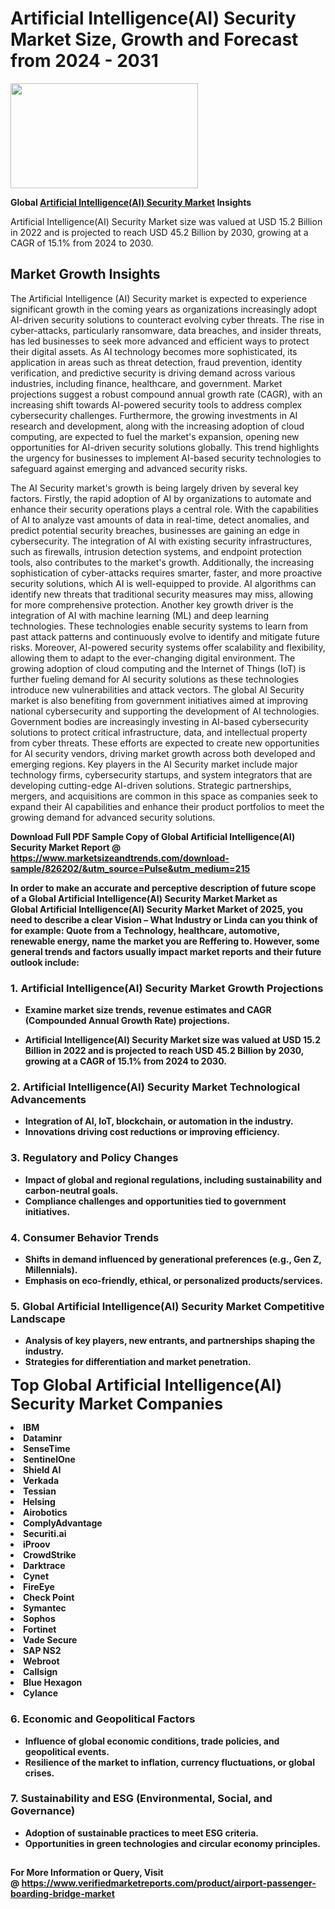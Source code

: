 <H1>Artificial Intelligence(AI) Security Market Size, Growth and Forecast from 2024 - 2031</H1><img class="aligncenter size-medium wp-image-584254" src="https://thirdeyenews.in/wp-content/uploads/2024/09/Global-Market-Research-300x168.jpeg" alt="" width="300" height="168" /><p><strong>Global&nbsp;<a href="https://www.marketsizeandtrends.com/download-sample/826202/&amp;utm_source=Pulse&amp;utm_medium=215">Artificial Intelligence(AI) Security Market</a> Insights</strong></p><p>Artificial Intelligence(AI) Security Market size was valued at USD 15.2 Billion in 2022 and is projected to reach USD 45.2 Billion by 2030, growing at a CAGR of 15.1% from 2024 to 2030.</p><p><h2>Market Growth Insights</h2> <p>The Artificial Intelligence (AI) Security market is expected to experience significant growth in the coming years as organizations increasingly adopt AI-driven security solutions to counteract evolving cyber threats. The rise in cyber-attacks, particularly ransomware, data breaches, and insider threats, has led businesses to seek more advanced and efficient ways to protect their digital assets. As AI technology becomes more sophisticated, its application in areas such as threat detection, fraud prevention, identity verification, and predictive security is driving demand across various industries, including finance, healthcare, and government. Market projections suggest a robust compound annual growth rate (CAGR), with an increasing shift towards AI-powered security tools to address complex cybersecurity challenges. Furthermore, the growing investments in AI research and development, along with the increasing adoption of cloud computing, are expected to fuel the market's expansion, opening new opportunities for AI-driven security solutions globally. This trend highlights the urgency for businesses to implement AI-based security technologies to safeguard against emerging and advanced security risks.</p> <p><strong></strong></p> <p>The AI Security market's growth is being largely driven by several key factors. Firstly, the rapid adoption of AI by organizations to automate and enhance their security operations plays a central role. With the capabilities of AI to analyze vast amounts of data in real-time, detect anomalies, and predict potential security breaches, businesses are gaining an edge in cybersecurity. The integration of AI with existing security infrastructures, such as firewalls, intrusion detection systems, and endpoint protection tools, also contributes to the market's growth. Additionally, the increasing sophistication of cyber-attacks requires smarter, faster, and more proactive security solutions, which AI is well-equipped to provide. AI algorithms can identify new threats that traditional security measures may miss, allowing for more comprehensive protection. Another key growth driver is the integration of AI with machine learning (ML) and deep learning technologies. These technologies enable security systems to learn from past attack patterns and continuously evolve to identify and mitigate future risks. Moreover, AI-powered security systems offer scalability and flexibility, allowing them to adapt to the ever-changing digital environment. The growing adoption of cloud computing and the Internet of Things (IoT) is further fueling demand for AI security solutions as these technologies introduce new vulnerabilities and attack vectors. The global AI Security market is also benefiting from government initiatives aimed at improving national cybersecurity and supporting the development of AI technologies. Government bodies are increasingly investing in AI-based cybersecurity solutions to protect critical infrastructure, data, and intellectual property from cyber threats. These efforts are expected to create new opportunities for AI security vendors, driving market growth across both developed and emerging regions. Key players in the AI Security market include major technology firms, cybersecurity startups, and system integrators that are developing cutting-edge AI-driven solutions. Strategic partnerships, mergers, and acquisitions are common in this space as companies seek to expand their AI capabilities and enhance their product portfolios to meet the growing demand for advanced security solutions. <p><strong></p><p><span class=""><strong>Download Full PDF Sample Copy of Global Artificial Intelligence(AI) Security Market Report</strong> @ <a href="https://www.marketsizeandtrends.com/download-sample/826202/&amp;utm_source=Pulse&amp;utm_medium=215" target="_blank">https://www.marketsizeandtrends.com/download-sample/826202/&amp;utm_source=Pulse&amp;utm_medium=215</a></span></p><p>In order to make an accurate and perceptive description of future scope of a Global&nbsp;Artificial Intelligence(AI) Security Market Market as Global&nbsp;Artificial Intelligence(AI) Security Market Market of 2025, you need to describe a clear Vision &ndash; What Industry or Linda can you think of for example: Quote from a Technology, healthcare, automotive, renewable energy, name the market you are Reffering to. However, some general trends and factors usually impact market reports and their future outlook include:</p><h3>1.&nbsp;<strong>Artificial Intelligence(AI) Security Market Growth Projections</strong></h3><ul><li>Examine market size trends, revenue estimates and CAGR (Compounded Annual Growth Rate) projections.</li><li><p>Artificial Intelligence(AI) Security Market size was valued at USD 15.2 Billion in 2022 and is projected to reach USD 45.2 Billion by 2030, growing at a CAGR of 15.1% from 2024 to 2030.</p></li></ul><h3>2.&nbsp;<strong>Artificial Intelligence(AI) Security Market Technological Advancements</strong></h3><ul><li>Integration of AI, IoT, blockchain, or automation in the industry.</li><li>Innovations driving cost reductions or improving efficiency.</li></ul><h3>3.&nbsp;<strong>Regulatory and Policy Changes</strong></h3><ul><li>Impact of global and regional regulations, including sustainability and carbon-neutral goals.</li><li>Compliance challenges and opportunities tied to government initiatives.</li></ul><h3>4.&nbsp;<strong>Consumer Behavior Trends</strong></h3><ul><li>Shifts in demand influenced by generational preferences (e.g., Gen Z, Millennials).</li><li>Emphasis on eco-friendly, ethical, or personalized products/services.</li></ul><h3>5.&nbsp;<strong>Global Artificial Intelligence(AI) Security Market Competitive Landscape</strong></h3><ul><li>Analysis of key players, new entrants, and partnerships shaping the industry.</li><li>Strategies for differentiation and market penetration.</li></ul><p data-pm-slice="1 1 []"><span style="color: inherit; font-family: inherit; font-size: 25px;">Top Global Artificial Intelligence(AI) Security Market Companies</span></p><div class="" data-test-id=""><p><li>IBM</li><li> Dataminr</li><li> SenseTime</li><li> SentinelOne</li><li> Shield AI</li><li> Verkada</li><li> Tessian</li><li> Helsing</li><li> Airobotics</li><li> ComplyAdvantage</li><li> Securiti.ai</li><li> iProov</li><li> CrowdStrike</li><li> Darktrace</li><li> Cynet</li><li> FireEye</li><li> Check Point</li><li> Symantec</li><li> Sophos</li><li> Fortinet</li><li> Vade Secure</li><li> SAP NS2</li><li> Webroot</li><li> Callsign</li><li> Blue Hexagon</li><li> Cylance</li></p></div><h3>6.&nbsp;<strong>Economic and Geopolitical Factors</strong></h3><ul><li>Influence of global economic conditions, trade policies, and geopolitical events.</li><li>Resilience of the market to inflation, currency fluctuations, or global crises.</li></ul><h3>7.&nbsp;<strong>Sustainability and ESG (Environmental, Social, and Governance)</strong></h3><ul><li>Adoption of sustainable practices to meet ESG criteria.</li><li>Opportunities in green technologies and circular economy principles.</li></ul><h2><strong style="font-size: 14px;">For More Information or Query, Visit @&nbsp;</strong><a style="background-color: #ffffff; font-size: 14px;" href="https://www.marketsizeandtrends.com/report/artificial-intelligence-ai-security-market/" target="_blank">https://www.verifiedmarketreports.com/product/airport-passenger-boarding-bridge-market</a></h2>
